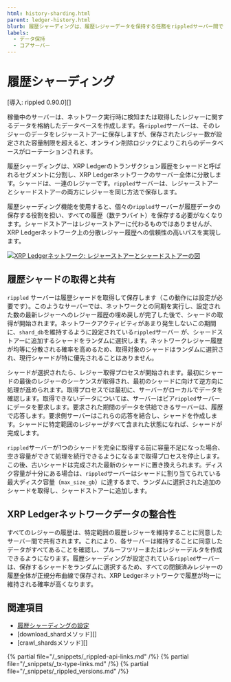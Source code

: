 ```yaml
---
html: history-sharding.html
parent: ledger-history.html
blurb: 履歴シャーディングは、履歴レジャーデータを保持する任務をrippledサーバー間で分担するようにします。
labels:
  - データ保持
  - コアサーバー
---
```

# 履歴シャーディング

[導入: rippled 0.90.0][]

稼働中のサーバーは、ネットワーク実行時に検知または取得したレジャーに関するデータを格納したデータベースを作成します。各`rippled`サーバーは、そのレジャーのデータをレジャーストアーに保存しますが、保存されたレジャー数が設定された容量制限を超えると、オンライン削除ロジックによりこれらのデータベースがローテーションされます。

履歴シャーディングは、XRP Ledgerのトランザクション履歴をシャードと呼ばれるセグメントに分割し、XRP Ledgerネットワークのサーバー全体に分散します。シャードは、一連のレジャーです。`rippled`サーバーは、レジャーストアーとシャードストアーの両方にレジャーを同じ方法で保存します。

履歴シャーディング機能を使用すると、個々の`rippled`サーバーが履歴データの保存する役割を担い、すべての履歴（数テラバイト）を保存する必要がなくなります。シャードストアーはレジャーストアーに代わるものではありませんが、XRP Ledgerネットワーク上の分散レジャー履歴への信頼性の高いパスを実現します。

[![XRP Ledgerネットワーク: レジャーストアーとシャードストアーの図](img/xrp-ledger-network-ledger-store-and-shard-store.ja.png)](img/xrp-ledger-network-ledger-store-and-shard-store.ja.png)

<!-- Diagram source: https://docs.google.com/presentation/d/1mg2jZQwgfLCIhOU8Mr5aOiYpIgbIgk3ymBoDb2hh7_s/edit#slide=id.g417450e8da_0_316 -->

## 履歴シャードの取得と共有

`rippled` サーバーは履歴シャードを取得して保存します（この動作には設定が必要です）。このようなサーバーでは、ネットワークとの同期を実行し、設定された数の最新レジャーへのレジャー履歴の埋め戻しが完了した後で、シャードの取得が開始されます。ネットワークアクティビティがあまり発生しないこの期間に、`shard_db`を維持するように設定されている`rippled`サーバー が、シャードストアーに追加するシャードをランダムに選択します。ネットワークレジャー履歴が均等に分散される確率を高めるため、取得対象のシャードはランダムに選択され、現行シャードが特に優先されることはありません。

シャードが選択されたら、レジャー取得プロセスが開始されます。最初にシャードの最後のレジャーのシーケンスが取得され、最初のシャードに向けて逆方向に処理が進められます。取得プロセスでは最初に、サーバーがローカルでデータを確認します。取得できないデータについては、サーバーはピア`rippled`サーバーにデータを要求します。要求された期間のデータを供給できるサーバーは、履歴で応答します。要求側サーバーはこれらの応答を結合し、シャードを作成します。シャードに特定範囲のレジャーがすべて含まれた状態になれば、シャードが完成します。

`rippled`サーバーが1つのシャードを完全に取得する前に容量不足になった場合、空き容量ができて処理を続行できるようになるまで取得プロセスを停止します。この後、古いシャードは完成された最新のシャードに置き換えられます。ディスク容量が十分にある場合は、`rippled`サーバーはシャードに割り当てられている最大ディスク容量（`max_size_gb`）に達するまで、ランダムに選択された追加のシャードを取得し、シャードストアーに追加します。

## XRP Ledgerネットワークデータの整合性

すべてのレジャーの履歴は、特定範囲の履歴レジャーを維持することに同意したサーバー間で共有されます。これにより、各サーバーは維持することに同意したデータがすべてあることを確認し、プルーフツリーまたはレジャーデルタを作成できるようになります。履歴シャーディングが設定されている`rippled`サーバーは、保存するシャードをランダムに選択するため、すべての閉鎖済みレジャーの履歴全体が正規分布曲線で保存され、XRP Ledgerネットワークで履歴が均一に維持される確率が高くなります。

## 関連項目

- [履歴シャーディングの設定](configure-history-sharding.html)
- [download_shardメソッド][]
- [crawl_shardsメソッド][]

<!--{# common link defs #}-->
{% partial file="/_snippets/_rippled-api-links.md" /%}
{% partial file="/_snippets/_tx-type-links.md" /%}
{% partial file="/_snippets/_rippled_versions.md" /%}

